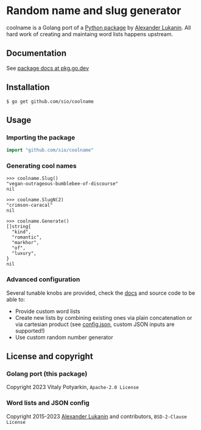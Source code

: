 # Random name and slug generator

coolname is a Golang port of a [Python package][upstream] by [Alexander Lukanin].
All hard work of creating and maintaing word lists happens upstream.

[upstream]: https://github.com/alexanderlukanin13/coolname
[Alexander Lukanin]: https://github.com/alexanderlukanin13


## Documentation

See [package docs at pkg.go.dev][docs]

[docs]: https://pkg.go.dev/github.com/sio/coolname


## Installation

```console
$ go get github.com/sio/coolname
```

## Usage

### Importing the package

```go
import "github.com/sio/coolname"
```

### Generating cool names

```
>>> coolname.Slug()
"vegan-outrageous-bumblebee-of-discourse"
nil

>>> coolname.SlugN(2)
"crimson-caracal"
nil

>>> coolname.Generate()
[]string{
  "kind",
  "romantic",
  "markhor",
  "of",
  "luxury",
}
nil
```


### Advanced configuration

Several tunable knobs are provided, check the [docs] and source code to be able to:

  - Provide custom word lists
  - Create new lists by combining existing ones via plain concatenation or via
    cartesian product (see [config.json], custom JSON inputs are supported!)
  - Use custom random number generator

[config.json]: data/config.json


## License and copyright

### Golang port (this package)

Copyright 2023 Vitaly Potyarkin, `Apache-2.0 License`

### Word lists and JSON config

Copyright 2015-2023 [Alexander Lukanin][upstream] and contributors, `BSD-2-Clause License`
